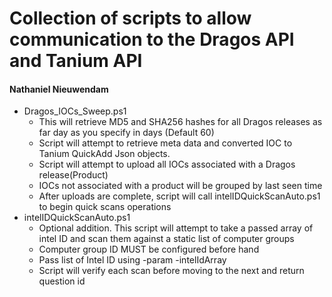 # Collection of scripts to allow communication to the Dragos API and Tanium API
#### Nathaniel Nieuwendam

* Dragos_IOCs_Sweep.ps1
	* This will retrieve MD5 and SHA256 hashes for all Dragos releases as far day as you specify in days (Default 60)
	* Script will attempt to retrieve meta data and converted IOC to Tanium QuickAdd Json objects.
	* Script will attempt to upload all IOCs associated with a Dragos release(Product)
	* IOCs not associated with a product will be grouped by last seen time
	* After uploads are complete, script will call intelIDQuickScanAuto.ps1 to begin quick scans operations
* intelIDQuickScanAuto.ps1
	* Optional addition. This script will attempt to take a passed array of intel ID and scan them against a static list of computer groups
	* Computer group ID MUST be configured before hand
	* Pass list of Intel ID using -param -intelIdArray
	* Script will verify each scan before moving to the next and return question id
